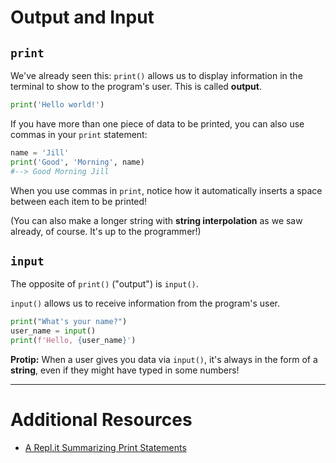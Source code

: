 # Output and Input

## `print`

We've already seen this: `print()` allows us to display information in the terminal to show to the program's user. This is called **output**.  

```python
print('Hello world!')
```

If you have more than one piece of data to be printed, you can also use commas in your `print` statement:

```python
name = 'Jill'
print('Good', 'Morning', name)
#--> Good Morning Jill
```

When you use commas in `print`, notice how it automatically inserts a space between each item to be printed!

(You can also make a longer string with **string interpolation** as we saw already, of course. It's up to the programmer!)

## `input`

The opposite of `print()` ("output") is `input()`.

`input()` allows us to receive information from the program's user.

```python
print("What's your name?")
user_name = input()
print(f'Hello, {user_name}')
```

**Protip:** When a user gives you data via `input()`, it's always in the form of a **string**, even if they might have typed in some numbers!

---

# Additional Resources

* [A Repl.it Summarizing Print Statements](https://repl.it/@brandiw/Python-01-Variables-4?lite=true)
